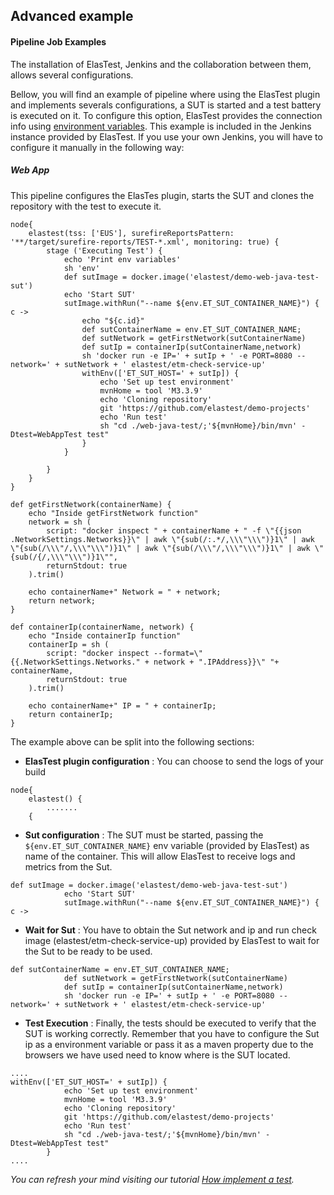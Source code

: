 <div class="range range-xs-left">
<div class="cell-xs-10 cell-lg-6 text-md-left inset-md-right-80 cell-lg-push-1 offset-top-50 offset-lg-top-0">
<h2 id="content" class="h1">Advanced example</h2>
<div class="offset-top-30 offset-md-top-50">
</div>
</div>
</div>

<h4 class="holder-subtitle link-top">Pipeline Job Examples</h4>

The installation of ElasTest, Jenkins and the collaboration between them, allows several configurations.

Bellow, you will find an example of pipeline where using the ElasTest plugin and implements severals configurations, a SUT is started and a test battery is executed on it.
To configure this option, ElasTest provides the connection info using [environment variables](/testing/environment-variables). This example is included in the Jenkins instance provided by ElasTest. If you use your own Jenkins, you will have to configure it manually in the following way:

<h5>Web App</h5>

This pipeline configures the ElasTes plugin, starts the SUT and clones the repository with the test to execute it.

```
node{
    elastest(tss: ['EUS'], surefireReportsPattern: '**/target/surefire-reports/TEST-*.xml', monitoring: true) {
        stage ('Executing Test') {
            echo 'Print env variables'
            sh 'env'
            def sutImage = docker.image('elastest/demo-web-java-test-sut')
            echo 'Start SUT'
            sutImage.withRun("--name ${env.ET_SUT_CONTAINER_NAME}") { c ->
                echo "${c.id}"
                def sutContainerName = env.ET_SUT_CONTAINER_NAME;
                def sutNetwork = getFirstNetwork(sutContainerName)
                def sutIp = containerIp(sutContainerName,network)
                sh 'docker run -e IP=' + sutIp + ' -e PORT=8080 --network=' + sutNetwork + ' elastest/etm-check-service-up'
                withEnv(['ET_SUT_HOST=' + sutIp]) {
                    echo 'Set up test environment'
                    mvnHome = tool 'M3.3.9'
                    echo 'Cloning repository'
                    git 'https://github.com/elastest/demo-projects'
                    echo 'Run test'
                    sh "cd ./web-java-test/;'${mvnHome}/bin/mvn' -Dtest=WebAppTest test"
                }
            }
            
        }        
    }
}

def getFirstNetwork(containerName) {
    echo "Inside getFirstNetwork function"
    network = sh (
        script: "docker inspect " + containerName + " -f \"{{json .NetworkSettings.Networks}}\" | awk \"{sub(/:.*/,\\\"\\\")}1\" | awk \"{sub(/\\\"/,\\\"\\\")}1\" | awk \"{sub(/\\\"/,\\\"\\\")}1\" | awk \"{sub(/{/,\\\"\\\")}1\"",
        returnStdout: true
    ).trim()
    
    echo containerName+" Network = " + network;
    return network;
}

def containerIp(containerName, network) {
    echo "Inside containerIp function"
    containerIp = sh (
        script: "docker inspect --format=\"{{.NetworkSettings.Networks." + network + ".IPAddress}}\" "+ containerName,
        returnStdout: true
    ).trim()
    
    echo containerName+" IP = " + containerIp;
    return containerIp;
}
```

The example above can be split into the following sections:

*   **ElasTest plugin configuration** : You can choose to send the logs of your build

<p></p>

```
node{
    elastest() {
        .......
    {
```
<p></p>

*   **Sut configuration** : The SUT must be started, passing the `${env.ET_SUT_CONTAINER_NAME}` env variable (provided by ElasTest) as name of the container. This will allow ElasTest to receive logs and metrics from the Sut.
<p></p>

```
def sutImage = docker.image('elastest/demo-web-java-test-sut')
            echo 'Start SUT'
            sutImage.withRun("--name ${env.ET_SUT_CONTAINER_NAME}") { c ->
```
<p></p>

*   **Wait for Sut** : You have to obtain the Sut network and ip and run check image (elastest/etm-check-service-up) provided by ElasTest to wait for the Sut to be ready to be used.
<p></p>

```
def sutContainerName = env.ET_SUT_CONTAINER_NAME;
            def sutNetwork = getFirstNetwork(sutContainerName)
            def sutIp = containerIp(sutContainerName,network)
            sh 'docker run -e IP=' + sutIp + ' -e PORT=8080 --network=' + sutNetwork + ' elastest/etm-check-service-up'
```
<p></p>

*   **Test Execution** : Finally, the tests should be executed to verify that the SUT is working correctly. Remember that you have to configure the Sut ip as a environment variable or pass it as a maven property due to the browsers we have used need to know where is the SUT located.

<p></p>

```
....
withEnv(['ET_SUT_HOST=' + sutIp]) {
            echo 'Set up test environment'
            mvnHome = tool 'M3.3.9'
            echo 'Cloning repository'
            git 'https://github.com/elastest/demo-projects'
            echo 'Run test'
            sh "cd ./web-java-test/;'${mvnHome}/bin/mvn' -Dtest=WebAppTest test"
        }
....
```

<div class="range range-xs-center warning-range">
  <div class="cell-xs-4 cell-lg-1 cell-lg-push-1" style="text-align: center;"><span class="icon mdi mdi-information-outline warning-span"></span></div>
  <div class="cell-xs-8 cell-lg-11 cell-lg-push-11 warning-text"><p><i>You can refresh your mind visiting our tutorial <a href="/docs/testing/e2e-rest">How implement a test</a>.</i></p></div>
</div>

<script src="//code.jquery.com/jquery-3.2.1.min.js"></script>
<link rel="stylesheet" href="https://cdnjs.cloudflare.com/ajax/libs/fancybox/3.2.5/jquery.fancybox.min.css" />
<script src="https://cdnjs.cloudflare.com/ajax/libs/fancybox/3.2.5/jquery.fancybox.min.js"></script>

<script>
var galleries = $('div.docs-gallery');
for (var i = 1; i <= galleries.length; i++) {
    $().fancybox({
    selector : '[data-fancybox="gallery-' + i + '"]',
    infobar : true,
    arrows : false,
    loop: false,
    protect: true,
    transitionEffect: 'slide',
    buttons : [
        'close'
    ],
    clickOutside : 'close',
    clickSlide   : 'close',
  });
}
</script>